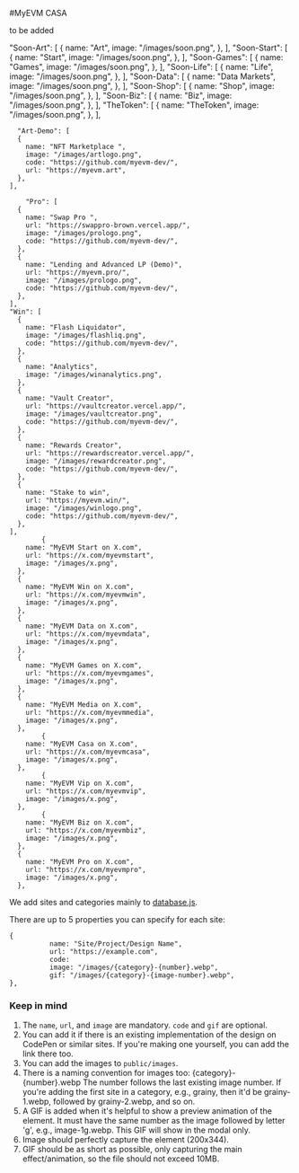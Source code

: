 #MyEVM CASA

to be added

   "Soon-Art": [
      {
        name: "Art",
        image: "/images/soon.png",
      },
    ],
    "Soon-Start": [
      {
        name: "Start",
        image: "/images/soon.png",
      },
    ],
    "Soon-Games": [
      {
        name: "Games",
        image: "/images/soon.png",
      },
    ],
    "Soon-Life": [
      {
        name: "Life",
        image: "/images/soon.png",
      },
    ],
    "Soon-Data": [
      {
        name: "Data Markets",
        image: "/images/soon.png",
      },
    ],
    "Soon-Shop": [
      {
        name: "Shop",
        image: "/images/soon.png",
      },
    ],
    "Soon-Biz": [
      {
        name: "Biz",
        image: "/images/soon.png",
      },
    ],
        "TheToken": [
      {
        name: "TheToken",
        image: "/images/soon.png",
      },
    ],

      "Art-Demo": [
      {
        name: "NFT Marketplace ",
        image: "/images/artlogo.png",
        code: "https://github.com/myevm-dev/",
        url: "https://myevm.art",
      },
    ],

        "Pro": [
      {
        name: "Swap Pro ",
        url: "https://swappro-brown.vercel.app/",
        image: "/images/prologo.png",
        code: "https://github.com/myevm-dev/",
      },
      {
        name: "Lending and Advanced LP (Demo)",
        url: "https://myevm.pro/",
        image: "/images/prologo.png",
        code: "https://github.com/myevm-dev/",
      },
    ],
    "Win": [
      {
        name: "Flash Liquidator",
        image: "/images/flashliq.png",
        code: "https://github.com/myevm-dev/",
      },
      {
        name: "Analytics",
        image: "/images/winanalytics.png",
      },
      {
        name: "Vault Creator",
        url: "https://vaultcreator.vercel.app/",
        image: "/images/vaultcreator.png",
        code: "https://github.com/myevm-dev/",
      },
      {
        name: "Rewards Creator",
        url: "https://rewardscreator.vercel.app/",
        image: "/images/rewardcreator.png",
        code: "https://github.com/myevm-dev/",
      },
      {
        name: "Stake to win",
        url: "https://myevm.win/",
        image: "/images/winlogo.png",
        code: "https://github.com/myevm-dev/",
      },
    ], 
            {
        name: "MyEVM Start on X.com",
        url: "https://x.com/myevmstart",
        image: "/images/x.png",
      },
      {
        name: "MyEVM Win on X.com",
        url: "https://x.com/myevmwin",
        image: "/images/x.png",
      },
      {
        name: "MyEVM Data on X.com",
        url: "https://x.com/myevmdata",
        image: "/images/x.png",
      },
      {
        name: "MyEVM Games on X.com",
        url: "https://x.com/myevmgames",
        image: "/images/x.png",
      },
      {
        name: "MyEVM Media on X.com",
        url: "https://x.com/myevmmedia",
        image: "/images/x.png",
      },
            {
        name: "MyEVM Casa on X.com",
        url: "https://x.com/myevmcasa",
        image: "/images/x.png",
      },
            {
        name: "MyEVM Vip on X.com",
        url: "https://x.com/myevmvip",
        image: "/images/x.png",
      },
            {
        name: "MyEVM Biz on X.com",
        url: "https://x.com/myevmbiz",
        image: "/images/x.png",
      },
      {
        name: "MyEVM Pro on X.com",
        url: "https://x.com/myevmpro",
        image: "/images/x.png",
      },

We add sites and categories mainly to [database.js](src/database.js). 

There are up to 5 properties you can specify for each site: 

```
{
          name: "Site/Project/Design Name",
          url: "https://example.com",
          code: 
          image: "/images/{category}-{number}.webp",
          gif: "/images/{category}-{image-number}.webp",
},
```

### Keep in mind
1. The `name`, `url`, and `image` are mandatory. `code` and `gif` are optional. 
2. You can add it if there is an existing implementation of the design on CodePen or similar sites. If you're making one yourself, you can add the link there too.
3. You can add the images to `public/images`. 
4. There is a naming convention for images too: {category}-{number}.webp
The number follows the last existing image number. If you're adding the first site in a category, e.g., grainy, then it'd be grainy-1.webp, followed by grainy-2.webp, and so on.
5. A GIF is added when it's helpful to show a preview animation of the element. It must have the same number as the image followed by letter 'g', e.g., image-1g.webp. This GIF will show in the modal only.
6. Image should perfectly capture the element (200x344).
7. GIF should be as short as possible, only capturing the main effect/animation, so the file should not exceed 10MB.

